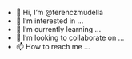 - 👋 Hi, I’m @ferenczmudella
- 👀 I’m interested in ...
- 🌱 I’m currently learning ...
- 💞️ I’m looking to collaborate on ...
- 📫 How to reach me ...

<!---
ferenczmudella/ferenczmudella is a ✨ special ✨ repository because its `README.md` (this file) appears on your GitHub profile.
You can click the Preview link to take a look at your changes.
--->
